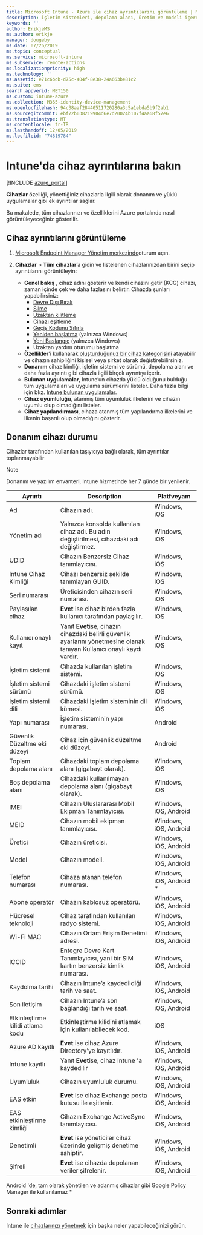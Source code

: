 ```yaml
---
title: Microsoft Intune - Azure ile cihaz ayrıntılarını görüntüleme | Microsoft Docs
description: İşletim sistemleri, depolama alanı, üretim ve modeli içeren cihaz ayrıntılarınızı görüntüleyin. Azure'da Microsoft Intune ile yüklü uygulamaların bir listesini alın, uyumluluk ilkelerini denetleyin ve TeamViewer'ı ayarlayın. Bu, yönettiğiniz cihazların envanterini görüntülemeye benzer.
keywords: ''
author: ErikjeMS
ms.author: erikje
manager: dougeby
ms.date: 07/26/2019
ms.topic: conceptual
ms.service: microsoft-intune
ms.subservice: remote-actions
ms.localizationpriority: high
ms.technology: ''
ms.assetid: e71c6bdb-d75c-404f-8e38-24a663be81c2
ms.suite: ems
search.appverid: MET150
ms.custom: intune-azure
ms.collection: M365-identity-device-management
ms.openlocfilehash: 94c38aaf28440511720280a3c5a1ebda5b9f2ab1
ms.sourcegitcommit: ebf72b038219904d6e7d20024b107f4aa68f57e6
ms.translationtype: MT
ms.contentlocale: tr-TR
ms.lasthandoff: 12/05/2019
ms.locfileid: "74819784"
---
```

# <a name="see-device-details-in-intune"></a>Intune'da cihaz ayrıntılarına bakın

[!INCLUDE [azure_portal](../includes/azure_portal.md)]

**Cihazlar** özelliği, yönettiğiniz cihazlarla ilgili olarak donanım ve yüklü uygulamalar gibi ek ayrıntılar sağlar.

Bu makalede, tüm cihazlarınızı ve özelliklerini Azure portalında nasıl görüntüleyeceğiniz gösterilir.

## <a name="view-the-device-details"></a>Cihaz ayrıntılarını görüntüleme

1. [Microsoft Endpoint Manager Yönetim merkezinde](https://go.microsoft.com/fwlink/?linkid=2109431)oturum açın.
3. **Cihazlar** > **Tüm cihazlar**’a gidin ve listelenen cihazlarınızdan birini seçip ayrıntılarını görüntüleyin:

   - **Genel bakış** , cihaz adını gösterir ve kendi cihazını getir (KCG) cihazı, zaman içinde çek ve daha fazlasını belirtir. Cihazda şunları yapabilirsiniz:
      - [Devre Dışı Bırak](devices-wipe.md#retire)
      - [Silme](devices-wipe.md#wipe)
      - [Uzaktan kilitleme](device-remote-lock.md)
      - [Cihazı eşitleme](device-sync.md)
      - [Geçiş Kodunu Sıfırla](device-passcode-reset.md)
      - [Yeniden başlatma](device-restart.md) (yalnızca Windows)
      - [Yeni Başlangıç](device-fresh-start.md) (yalnızca Windows)
      - Uzaktan yardım oturumu başlatma
   - **Özellikler**’i kullanarak [oluşturduğunuz bir cihaz kategorisini](../enrollment/device-group-mapping.md) atayabilir ve cihazın sahipliğini kişisel veya şirket olarak değiştirebilirsiniz.
   - **Donanım** cihaz kimliği, işletim sistemi ve sürümü, depolama alanı ve daha fazla ayrıntı gibi cihazla ilgili birçok ayrıntıyı içerir.
   - **Bulunan uygulamalar**, Intune’un cihazda yüklü olduğunu bulduğu tüm uygulamaları ve uygulama sürümlerini listeler. Daha fazla bilgi için bkz. [Intune bulunan uygulamalar](../apps/app-discovered-apps.md).
   - **Cihaz uyumluluğu**, atanmış tüm uyumluluk ilkelerini ve cihazın uyumlu olup olmadığını listeler.
   - **Cihaz yapılandırması**, cihaza atanmış tüm yapılandırma ilkelerini ve ilkenin başarılı olup olmadığını gösterir.

## <a name="hardware-device-details"></a>Donanım cihazı durumu
Cihazlar tarafından kullanılan taşıyıcıya bağlı olarak, tüm ayrıntılar toplanmayabilir

> [!Note]  
> Donanım ve yazılım envanteri, Intune hizmetinde her 7 günde bir yenilenir.

|Ayrıntı|Description|Platfveyam| 
|--------------|----------------------|----|  
|Ad|Cihazın adı.|Windows, iOS|
|Yönetim adı|Yalnızca konsolda kullanılan cihaz adı. Bu adın değiştirilmesi, cihazdaki adı değiştirmez.|Windows, iOS|
|UDID|Cihazın Benzersiz Cihaz tanımlayıcısı.|Windows, iOS|
|Intune Cihaz Kimliği|Cihazı benzersiz şekilde tanımlayan GUID.|Windows, iOS|
|Seri numarası|Üreticisinden cihazın seri numarası.|Windows, iOS|
|Paylaşılan cihaz|**Evet** ise cihaz birden fazla kullanıcı tarafından paylaşılır.|Windows, iOS|
|Kullanıcı onaylı kayıt|Yanıt **Evet**ise, cihazın cihazdaki belirli güvenlik ayarlarını yönetmesine olanak tanıyan Kullanıcı onaylı kaydı vardır.|Windows, iOS|
|İşletim sistemi|Cihazda kullanılan işletim sistemi.|Windows, iOS|
|İşletim sistemi sürümü|Cihazdaki işletim sistemi sürümü.|Windows, iOS|
|İşletim sistemi dili|Cihazdaki işletim sisteminin dil kümesi.|Windows, iOS|
|Yapı numarası|İşletim sisteminin yapı numarası.|Android|
|Güvenlik Düzeltme eki düzeyi|Cihaz için güvenlik düzeltme eki düzeyi.|Android|
|Toplam depolama alanı|Cihazdaki toplam depolama alanı (gigabayt olarak).|Windows, iOS|
|Boş depolama alanı|Cihazdaki kullanılmayan depolama alanı (gigabayt olarak).|Windows, iOS|
|IMEI|Cihazın Uluslararası Mobil Ekipman Tanımlayıcısı.|Windows, iOS, Android|
|MEID|Cihazın mobil ekipman tanımlayıcısı.|Windows, iOS, Android|
|Üretici|Cihazın üreticisi.|Windows, iOS, Android|
|Model|Cihazın modeli.|Windows, iOS, Android|
|Telefon numarası|Cihaza atanan telefon numarası.|Windows, iOS, Android *|
|Abone operatör|Cihazın kablosuz operatörü.|Windows, iOS, Android|
|Hücresel teknoloji|Cihaz tarafından kullanılan radyo sistemi.|Windows, iOS, Android|
|Wi-Fi MAC|Cihazın Ortam Erişim Denetimi adresi.|Windows, iOS, Android|
|ICCID|Entegre Devre Kart Tanımlayıcısı, yani bir SIM kartın benzersiz kimlik numarası.|Windows, iOS, Android|
|Kaydolma tarihi|Cihazın Intune’a kaydedildiği tarih ve saat.|Windows, iOS, Android|
|Son iletişim|Cihazın Intune’a son bağlandığı tarih ve saat.|Windows, iOS, Android|
|Etkinleştirme kilidi atlama kodu|Etkinleştirme kilidini atlamak için kullanılabilecek kod.|iOS|
|Azure AD kayıtlı|**Evet** ise cihaz Azure Directory’ye kayıtlıdır.|Windows, iOS, Android|
|Intune kayıtlı|Yanıt **Evet**ise, cihaz Intune 'a kaydedilir|Windows, iOS, Android|
|Uyumluluk|Cihazın uyumluluk durumu.|Windows, iOS, Android|
|EAS etkin|**Evet** ise cihaz Exchange posta kutusu ile eşitlenir.|Windows, iOS, Android|
|EAS etkinleştirme kimliği|Cihazın Exchange ActiveSync tanımlayıcısı.|Windows, iOS, Android|
|Denetimli|**Evet** ise yöneticiler cihaz üzerinde gelişmiş denetime sahiptir.|Windows, iOS, Android|
|Şifreli|**Evet** ise cihazda depolanan veriler şifrelenir.|Windows, iOS, Android|

Android 'de, tam olarak yönetilen ve adanmış cihazlar gibi Google Policy Manager ile kullanılamaz \*

## <a name="next-steps"></a>Sonraki adımlar
Intune ile [cihazlarınızı yönetmek](device-management.md) için başka neler yapabileceğinizi görün.
